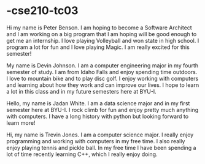 # -cse210-tc03
Hi my name is Peter Benson. I am hoping to become a Software Architect and I am working on a big program that I am hoping will be good enough to get me an internship. I love playing Volleyball and won state in high school. I program a lot for fun and I love playing Magic. I am really excited for this semester!


My name is Devin Johnson. I am a computer engineering major in my fourth semester of study. I am from Idaho Falls and enjoy spending time outdoors. I love to mountain bike and to play disc golf. I enjoy working with computers and learning about how they work and can improve our lives. I hope to learn a lot in this class and in my future semesters here at BYU-I.

Hello, my name is Jadan White. I am a data science major and in my first semester here at BYU-I. I rock climb for fun and enjoy pretty much anything with computers. I have a long history with python but looking forward to learn more!

Hi, my name is Trevin Jones. I am a computer science major. I really enjoy programming and working with computers in my free time. I also really enjoy playing tennis and pickle ball. In my free time I have been spending a lot of time recently learning C++, which I really enjoy doing.

